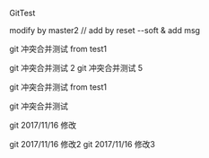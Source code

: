 GitTest




modify by master2 // add by reset --soft  & add msg

git 冲突合并测试 from test1


git 冲突合并测试 2  git 冲突合并测试 5


git 冲突合并测试 from test1


git 冲突合并测试



git 2017/11/16 修改

git 2017/11/16 修改2
git 2017/11/16 修改3